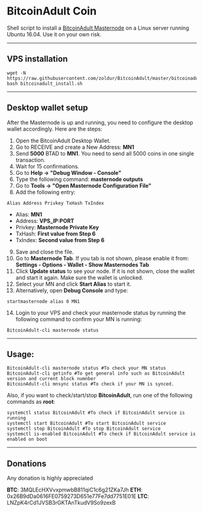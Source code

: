 # BitcoinAdult Coin
Shell script to install a [BitcoinAdult Masternode]() on a Linux server running Ubuntu 16.04.
Use it on your own risk.
***

## VPS installation
```
wget -N https://raw.githubusercontent.com/zoldur/BitcoinAdult/master/bitcoinadult_install.sh
bash bitcoinadult_install.sh
```
***

## Desktop wallet setup

After the Masternode is up and running, you need to configure the desktop wallet accordingly. Here are the steps:
1. Open the BitcoinAdult Desktop Wallet.
2. Go to RECEIVE and create a New Address: **MN1**
3. Send **5000** BTAD to **MN1**. You need to send all 5000 coins in one single transaction.
4. Wait for 15 confirmations.
5. Go to **Help -> "Debug Window - Console"**
6. Type the following command: **masternode outputs**
7. Go to  **Tools -> "Open Masternode Configuration File"**
8. Add the following entry:
```
Alias Address Privkey TxHash TxIndex
```
* Alias: **MN1**
* Address: **VPS_IP:PORT**
* Privkey: **Masternode Private Key**
* TxHash: **First value from Step 6**
* TxIndex:  **Second value from Step 6**
9. Save and close the file.
10. Go to **Masternode Tab**. If you tab is not shown, please enable it from: **Settings - Options - Wallet - Show Masternodes Tab**
11. Click **Update status** to see your node. If it is not shown, close the wallet and start it again. Make sure the wallet is unlocked.
12. Select your MN and click **Start Alias** to start it.
13. Alternatively, open **Debug Console** and type:
```
startmasternode alias 0 MN1
```
14. Login to your VPS and check your masternode status by running the following command to confirm your MN is running:
```
BitcoinAdult-cli masternode status
```
***

## Usage:
```
BitcoinAdult-cli masternode status #To check your MN status
BitcoinAdult-cli getinfo #To get general info such as BitcoinAdult version and current block numnber
BitcoinAdult-cli mnsync status #To check if your MN is synced.
```
Also, if you want to check/start/stop **BitcoinAdult**, run one of the following commands as **root**:

```
systemctl status BitcoinAdult #To check if BitcoinAdult service is running
systemctl start BitcoinAdult #To start BitcoinAdult service
systemctl stop BitcoinAdult #To stop BitcoinAdult service
systemctl is-enabled BitcoinAdult #To check if BitcoinAdult service is enabled on boot
```
***


## Donations
Any donation is highly appreciated

**BTC**: 3MQLEcHXVvxpmwbB811qiC1c6g21ZKa7Jh
**ETH**: 0x26B9dDa0616FE0759273D651e77Fe7dd7751E01E
**LTC**: LNZpK4rCd1JVSB3rGKTAnTkudV9So9zexB
